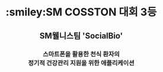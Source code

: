 <div align=center>
   <h1>
    :smiley:SM COSSTON 대회 3등 
   </h1>
   <h2>
   SM웰니스팀 'SocialBio'
   </h2>
   <h3>스마트폰을 활용한 천식 환자의<br>정기적 건강관리 지원을 위한 애플리케이션</h3>
 </div>
